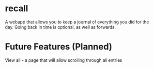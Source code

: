 # recall
A webapp that allows you to keep a journal of everything you did for the day.
Going back in time is optional, as well as forwards.

# Future Features (Planned)
View all - a page that will allow scrolling through all entries
